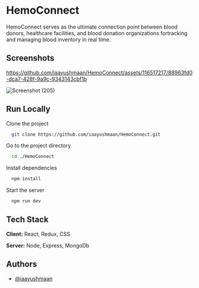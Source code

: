 
# HemoConnect

HemoConnect serves as the ultimate connection point between blood donors, healthcare facilities, and blood donation organizations fortracking and managing blood inventory in real time.



## Screenshots


https://github.com/iaayushmaan/HemoConnect/assets/116517217/88963fd0-dca7-428f-9a9c-9343143cbf1b


![Screenshot (205)](https://github.com/iaayushmaan/HemoConnect/assets/116517217/f5e1fba3-c8d7-480a-8b95-d65b9d4e5f4a)



## Run Locally

Clone the project

```bash
  git clone https://github.com/iaayushmaan/HemoConnect.git
```

Go to the project directory

```bash
  cd ./HemoConnect
```

Install dependencies

```bash
  npm install
```

Start the server

```bash
  npm run dev
```


## Tech Stack

**Client:** React, Redux, CSS

**Server:** Node, Express, MongoDb


## Authors

- [@iaayushmaan](https://www.github.com/iaayushmaan)

